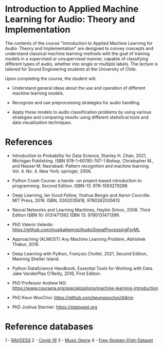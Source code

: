 # Introduction to Applied Machine Learning for Audio: Theory and Implementation


The contents of the course "Introduction to Applied Machine Learning for Audio: Theory and Implementation" are designed to convey concepts and understand classical machine learning methods with the goal of training models in a supervised or unsupervised manner, capable of classifying different types of audio, whether into single or multiple labels.
The lecture is tailored for Sound Engineering students at the University of Chile. 

Upon completing the course, the student will:

- Understand general ideas about the use and operation of different machine learning models.

- Recognize and use preprocessing strategies for audio handling.

- Apply these models to audio classification problems by using various strategies and comparing results using different statistical tools and data visualization techniques.

# References

- Introduction to Probability for Data Science, Stanley H. Chan, 2021, Michigan Publishing. ISBN 978-1-60785-747-1
Bishop, Christopher M., and Nasser M. Nasrabadi. Pattern recognition and machine learning. Vol. 4. No. 4. New York: springer, 2006.

- Python Crash Course: a hands -on project-based introduction to programming. 
Second Edition. ISBN-13: 978-1593279288

- Deep Learning, Ian Good Fellow, Yoshua Bengio and Aaron Courville.  MIT Press, 2016. ISBN, 0262035618, 9780262035613

- Neural Networks and Learning Machines, Haykin Simon, 2008. Third Edition
ISBN 10: 0131471392 ISBN 13: 9780131471399.

- PhD Valerio Velardo: https://github.com/musikalkemist/AudioSignalProcessingForML

- Approaching (ALMOST) Any Machine Learning Problem, Abhishek Thakur, 2019.

- Deep Learning with Python, François Chollet, 2021, Second Edition, Manning Shelter Island.

- Python DataScience Handbook, Essential Tools for Working with Data. Jake VanderPlas O’Reilly, 2016, First Edition.

- PhD Professor Andrew NG: https://www.coursera.org/specializations/machine-learning-introduction

- PhD Keun WooChoi: https://github.com/keunwoochoi/dl4mir

- PhD Joshua Starmer: https://statquest.org

# Reference databases

1 - [RAVDESS](https://www.kaggle.com/datasets/uwrfkaggler/ravdess-emotional-speech-audio)
2 - [Covid-19](https://www.kaggle.com/datasets/andrewmvd/covid19-cough-audio-classification)
3 - [Music Genre](https://www.kaggle.com/datasets/andradaolteanu/gtzan-dataset-music-genre-classification)
4 - [Free-Spoken-Digit-Dataset](https://www.kaggle.com/datasets/joserzapata/free-spoken-digit-dataset-fsdd?rvi=1)